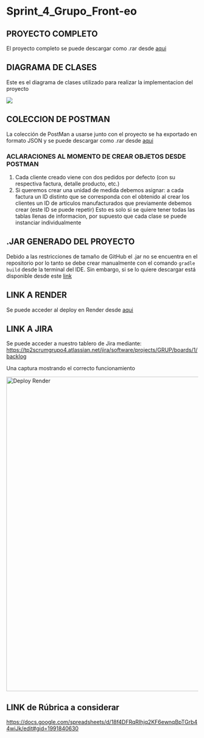 # Sprint_4_Grupo_Front-eo


## PROYECTO COMPLETO
El proyecto completo se puede descargar como .rar desde [aqui](https://github.com/Facustriker/Sprint_4_Grupo_Front-eo/raw/main/Contenido%20adicional/sprint_4.rar)

## DIAGRAMA DE CLASES
Este es el diagrama de clases utilizado para realizar la implementacion del proyecto

![](https://github.com/Facustriker/Sprint_4_Grupo_Front-eo/assets/141864931/b7b34ece-a8f2-4baf-aa06-d9736f2cad53)



## COLECCION DE POSTMAN
La colección de PostMan a usarse junto con el proyecto se ha exportado en formato JSON y se puede descargar como .rar desde [aqui](https://github.com/Facustriker/Sprint_4_Grupo_Front-eo/raw/main/Contenido%20adicional/SPRINT%204.postman_collection.rar)

### ACLARACIONES AL MOMENTO DE CREAR OBJETOS DESDE POSTMAN
1) Cada cliente creado viene con dos pedidos por defecto (con su respectiva factura, detalle producto, etc.)
2) Si queremos crear una unidad de medida debemos asignar:
                                                          a cada factura un ID distinto que se corresponda con el obtenido al crear los clientes
                                                          un ID de articulos manufacturados que previamente debemos crear (este ID se puede repetir)
Esto es solo si se quiere tener todas las tablas llenas de informacion, por supuesto que cada clase se puede instanciar individualmente



## .JAR GENERADO DEL PROYECTO
Debido a las restricciones de tamaño de GitHub el .jar no se encuentra en el repositorio por lo tanto se debe crear manualmente con el comando `gradle build` desde la terminal del IDE. Sin embargo, si se lo quiere descargar está disponible desde este [link](https://drive.google.com/file/d/10yC4zJ4PI9wf4CYH-sOLuG-YR-dfekub/view?usp=sharing)

## LINK A RENDER
Se puede acceder al deploy en Render desde [aqui](https://dashboard.render.com/web/srv-ckri7n81hnes73fdddog/deploys/dep-ckrj98prfc9c73fqfpug)

## LINK A JIRA
Se puede acceder a nuestro tablero de Jira mediante: https://tp2scrumgrupo4.atlassian.net/jira/software/projects/GRUP/boards/1/backlog

Una captura mostrando el correcto funcionamiento

<img width="825" alt="Deploy Render" src="https://github.com/Facustriker/Sprint_4_Grupo_Front-eo/assets/141864931/f3b697c6-08e4-49a8-9d58-9941d1864dc6">

## LINK de Rúbrica a considerar 
https://docs.google.com/spreadsheets/d/18f4DFRqRIhjq2KF6ewnqBpTGrb44wiJk/edit#gid=1991840630

